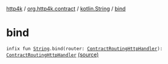 [http4k](../../index.md) / [org.http4k.contract](../index.md) / [kotlin.String](index.md) / [bind](./bind.md)

# bind

`infix fun `[`String`](https://kotlinlang.org/api/latest/jvm/stdlib/kotlin/-string/index.html)`.bind(router: `[`ContractRoutingHttpHandler`](../-contract-routing-http-handler/index.md)`): `[`ContractRoutingHttpHandler`](../-contract-routing-http-handler/index.md) [(source)](https://github.com/http4k/http4k/blob/master/http4k-contract/src/main/kotlin/org/http4k/contract/extensions.kt#L35)